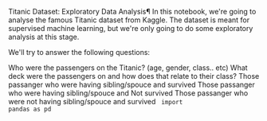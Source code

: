 Titanic Dataset: Exploratory Data Analysis¶
In this notebook, we're going to analyse the famous Titanic dataset from Kaggle. The dataset is meant for supervised machine learning, but we're only going to do some exploratory analysis at this stage.

We'll try to answer the following questions:

Who were the passengers on the Titanic? (age, gender, class.. etc)
What deck were the passengers on and how does that relate to their class?
Those passanger who were having sibling/spouce and survived
Those passanger who were having sibling/spouce and Not survived
Those passanger who were not having sibling/spouce and survived
<code>
  import pandas as pd
